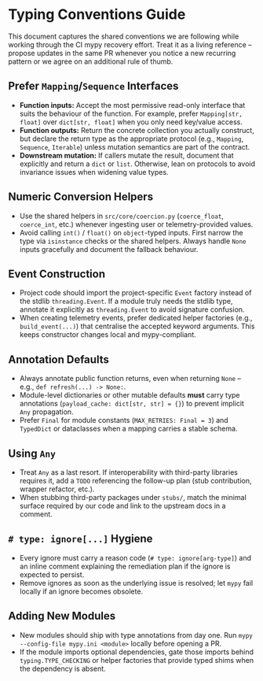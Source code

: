# Typing Conventions Guide

This document captures the shared conventions we are following while working
through the CI mypy recovery effort. Treat it as a living reference – propose
updates in the same PR whenever you notice a new recurring pattern or we agree
on an additional rule of thumb.

## Prefer `Mapping`/`Sequence` Interfaces

- **Function inputs:** Accept the most permissive read-only interface that suits
  the behaviour of the function. For example, prefer `Mapping[str, float]` over
  `dict[str, float]` when you only need key/value access.
- **Function outputs:** Return the concrete collection you actually construct,
  but declare the return type as the appropriate protocol (e.g., `Mapping`,
  `Sequence`, `Iterable`) unless mutation semantics are part of the contract.
- **Downstream mutation:** If callers mutate the result, document that
  explicitly and return a `dict` or `list`. Otherwise, lean on protocols to
  avoid invariance issues when widening value types.

## Numeric Conversion Helpers

- Use the shared helpers in `src/core/coercion.py` (`coerce_float`,
  `coerce_int`, etc.) whenever ingesting user or telemetry-provided values.
- Avoid calling `int()` / `float()` on `object`-typed inputs. First narrow the
  type via `isinstance` checks or the shared helpers. Always handle `None`
  inputs gracefully and document the fallback behaviour.

## Event Construction

- Project code should import the project-specific `Event` factory instead of
  the stdlib `threading.Event`. If a module truly needs the stdlib type,
  annotate it explicitly as `threading.Event` to avoid signature confusion.
- When creating telemetry events, prefer dedicated helper factories (e.g.,
  `build_event(...)`) that centralise the accepted keyword arguments. This keeps
  constructor changes local and mypy-compliant.

## Annotation Defaults

- Always annotate public function returns, even when returning `None` – e.g.,
  `def refresh(...) -> None:`.
- Module-level dictionaries or other mutable defaults **must** carry type
  annotations (`payload_cache: dict[str, str] = {}`) to prevent implicit `Any`
  propagation.
- Prefer `Final` for module constants (`MAX_RETRIES: Final = 3`) and `TypedDict`
  or dataclasses when a mapping carries a stable schema.

## Using `Any`

- Treat `Any` as a last resort. If interoperability with third-party libraries
  requires it, add a `TODO` referencing the follow-up plan (stub contribution,
  wrapper refactor, etc.).
- When stubbing third-party packages under `stubs/`, match the minimal surface
  required by our code and link to the upstream docs in a comment.

## `# type: ignore[...]` Hygiene

- Every ignore must carry a reason code (`# type: ignore[arg-type]`) and an
  inline comment explaining the remediation plan if the ignore is expected to
  persist.
- Remove ignores as soon as the underlying issue is resolved; let `mypy` fail
  locally if an ignore becomes obsolete.

## Adding New Modules

- New modules should ship with type annotations from day one. Run
  `mypy --config-file mypy.ini <module>` locally before opening a PR.
- If the module imports optional dependencies, gate those imports behind
  `typing.TYPE_CHECKING` or helper factories that provide typed shims when the
  dependency is absent.

